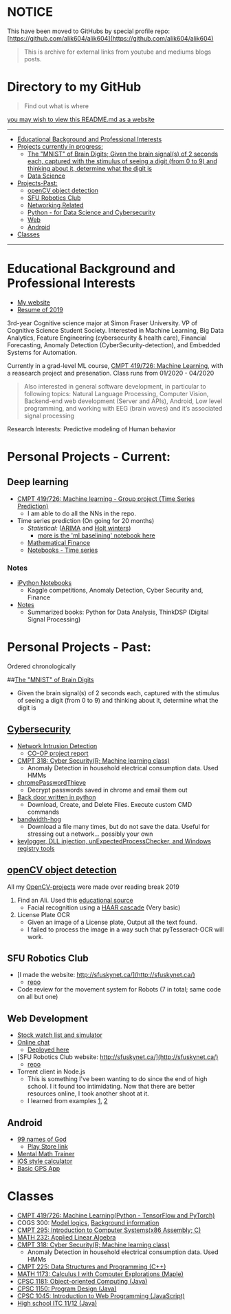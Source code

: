 # NOTICE
This have been moved to GitHubs by special profile repo: [https://github.com/alik604/alik604](https://github.com/alik604/alik604)
> This is archive for external links from youtube and mediums blogs posts. 
# Directory to my GitHub


>Find out what is where

[you may wish to view this README.md as a website](https://alik604.github.io/ReadMe/)

-----------------------------------
  - [Educational Background and Professional Interests](#educational-background-and-professional-interests)
  - [Projects currently in progress:](#projects-currently-in-progress-)
    *  [The "MNIST" of Brain Digits; Given the brain signal(s) of 2 seconds each, captured with the stimulus of seeing a digit (from 0 to 9) and thinking about it, determine what the digit is](https://github.com/alik604/mnist_brain)
    * [Data Science](#data-science)
  - [Projects-Past:](#projects-past-)
    * [openCV object detection](#opencv-object-detection)
    * [SFU Robotics Club](#sfu-robotics-club)
    * [Networking Related](#networking-related)
    * [Python - for Data Science and Cybersecurity](#python---for-data-science-and-cybersecurity)
    * [Web](#web)
    * [Android](#android)
   - [Classes](#classes)
-----------------------------------


# Educational Background and Professional Interests
* [My website](https://alik604.github.io/mySite)
* [Resume of 2019](https://drive.google.com/file/d/1D8D1N0wuCMJyQsq5Z7_SVLk7exKTyh4H/view?usp=sharing)


3rd-year Cognitive science major at Simon Fraser University. VP of Cognitive Science Student Society. Interested in Machine Learning, Big Data Analytics, Feature Engineering (cybersecurity & health care), Financial Forecasting, Anomaly Detection (CyberSecurity-detection), and Embedded Systems for Automation.

Currently in a grad-level ML course, [CMPT 419/726: Machine Learning](https://coursys.sfu.ca/2020sp-cmpt-726-x1/pages/), with a reasearch project and presenation. Class runs from 01/2020 - 04/2020

> Also interested in general software development, in particular to following topics: Natural Language Processing, Computer Vision, Backend-end web development (Server and APIs), Android, Low level programming, and working with EEG (brain waves) and it’s associated signal processing  

Research Interests: Predictive modeling of Human behavior


# Personal Projects - Current:

## Deep learning
* [CMPT 419/726: Machine learning - Group project (Time Series Prediction)](https://github.com/alik604/cmpt-419)
   + I am able to do all the NNs in the repo.
* Time series prediction (On going for 20 months)
   + _Statistical:_ ([ARIMA](https://en.wikipedia.org/wiki/Autoregressive_integrated_moving_average) and [Holt winters](https://grisha.org/blog/2016/01/29/triple-exponential-smoothing-forecasting/))
      + [more is the 'ml baselining' notebook here](https://github.com/alik604/cmpt-419)
   + [Mathematical Finance ](https://github.com/alik604/mathematical-finance)
   + [Notebooks - Time series ](<https://github.com/alik604/Notebooks/tree/master/Time%20Series>)


### Notes
* [iPython Notebooks](https://github.com/alik604/Notebooks)
   * Kaggle competitions, Anomaly Detection, Cyber Security and, Finance
* [Notes](https://github.com/alik604/Notes)
   + Summarized books: Python for Data Analysis, ThinkDSP (Digital Signal Processing)

# Personal Projects - Past:

Ordered chronologically

##[The "MNIST" of Brain Digits](https://github.com/alik604/mnist_brain)
 - Given the brain signal(s) of 2 seconds each, captured with the stimulus of seeing a digit (from 0 to 9) and thinking about it, determine what the digit is
## [Cybersecurity](https://github.com/alik604/cyberSecurity)

- [Network Intrusion Detection](https://github.com/alik604/cyber-security)
  - [CO-OP project report](https://github.com/alik604/cyber-security/blob/master/anomalyDetection/co-op%20project.pdf)
- [CMPT 318: Cyber Security(R; Machine learning class)](https://github.com/alik604/classes/tree/master/CMPT318)
    - Anomaly Detection in household electrical consumption data. Used HMMs
- [chromePasswordThieve ](<https://github.com/alik604/chromePasswordThieve>)
  - Decrypt passwords saved in chrome and email them out
- [Back door written in python](https://github.com/alik604/myPyBackDoor)
  - Download, Create, and Delete Files. Execute custom CMD commands
- [bandwidth-hog](https://github.com/alik604/bandwidth-hog)
  - Download a file many times, but do not save the data. Useful for stressing out a network... possibly your own
- [keylogger, DLL injection, unExpectedProcessChecker, and Windows registry tools](https://github.com/alik604/cyber-security/tree/master/Several%20Utilities%20made%20by%20me)


## [openCV object detection](https://github.com/alik604/OpenCV-projects)
All my [OpenCV-projects](https://github.com/alik604/OpenCV-projects) were made over reading break 2019
1. Find an Ali. Used this [educational source](https://pythonprogramming.net/haar-cascade-face-eye-detection-python-opencv-tutorial/?completed=/mog-background-reduction-python-opencv-tutorial/)
   - Facial recognition using a [HAAR cascade](https://en.wikipedia.org/wiki/Haar-like_feature) (Very basic)
2. License Plate OCR
   + Given an image of a License plate, Output all the text found.
   + I failed to process the image in a way such that pyTesseract-OCR will work.

## SFU Robotics Club
* [I made the website: http://sfuskynet.ca/](http://sfuskynet.ca/)
  + [repo](https://github.com/alik604/sfuskynet)
* Code review for the movement system for Robots (7 in total; same code on all but one)

## Web Development
* [Stock watch list and simulator](https://github.com/alik604/stockApp)
* [Online chat](https://github.com/alik604/fullStack/tree/master/ChatIO-online-chat-app)
  + [Deployed here](http://whispering-island-50637.herokuapp.com/?)
* [SFU Robotics Club website: http://sfuskynet.ca/](http://sfuskynet.ca/)
  + [repo](https://github.com/alik604/sfuskynet)
* Torrent client in Node.js
   + This is something I've been wanting to do since the end of high school. I it found too intimidating. Now that there are better resources online, I took another shoot at it.  
   + I learned from examples [1](https://github.com/allenkim67/allen-torrent), [2](https://github.com/marti-1/bittc)

## Android
* [99 names of God](https://github.com/alik604/Android/tree/master/theNamesOfAllah)
  + [Play Store link](https://play.google.com/store/apps/details?id=com.khizrpardhan.thenamesofallah)
* [Mental Math Trainer](https://github.com/alik604/Android/tree/master/QuickMentalMath)
* [iOS style calculator](https://github.com/alik604/Android/tree/master/calculator)
* [Basic GPS App](https://github.com/alik604/Android/tree/master/GPS%20demo)

# Classes

* [CMPT 419/726: Machine Learning(Python - TensorFlow and PyTorch)](https://github.com/alik604/cmpt-419)
* COGS 300: [Model logics](<https://en.wikipedia.org/wiki/Modal_logic>), [Background information](<https://plato.stanford.edu/entries/logic-modal/>)
* [CMPT 295: Introduction to Computer Systems(x86 Assembly; C)](https://github.com/alik604/classes/tree/master/CMPT295)
* [MATH 232: Applied Linear Algebra](https://github.com/alik604/classes/tree/master/MATH232)
* [CMPT 318: Cyber Security(R; Machine learning class)](https://github.com/alik604/classes/tree/master/CMPT318)
  * Anomaly Detection in household electrical consumption data. Used HMMs
* [CMPT 225: Data Structures and Programming (C++)](https://github.com/alik604/classes/tree/master/CMPT225)
* [MATH 1173: Calculus I with Computer Explorations (Maple)](https://github.com/alik604/Classes/tree/master/CALC%201)
* [CPSC 1181: Object-oriented Computing (Java)](https://github.com/alik604/classes/tree/master/CPSC1181)
* [CPSC 1150: Program Design (Java)](https://github.com/alik604/classes/tree/master/CPSC1150)
* [CPSC 1045: Introduction to Web Programming (JavaScript)](https://github.com/alik604/classes/tree/master/CPSC1045)
* [High school ITC 11/12 (Java)](https://github.com/alik604/Classes/tree/master/High%20School%20Java)
